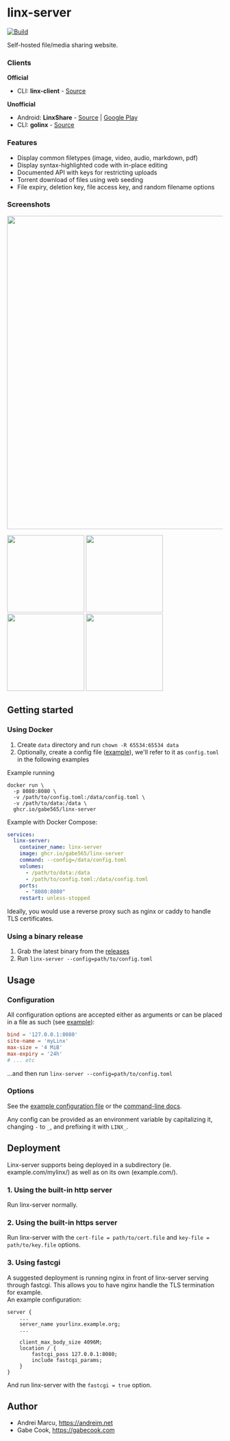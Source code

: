 # linx-server

[![Build](https://github.com/gabe565/linx-server/actions/workflows/build.yaml/badge.svg)](https://github.com/gabe565/linx-server/actions/workflows/build.yaml)

Self-hosted file/media sharing website.

### Clients
**Official**
- CLI: **linx-client** - [Source](https://github.com/andreimarcu/linx-client)

**Unofficial**
- Android: **LinxShare** - [Source](https://github.com/iksteen/LinxShare/) | [Google Play](https://play.google.com/store/apps/details?id=org.thegraveyard.linxshare)
- CLI: **golinx** - [Source](https://github.com/mutantmonkey/golinx)


### Features
- Display common filetypes (image, video, audio, markdown, pdf)  
- Display syntax-highlighted code with in-place editing
- Documented API with keys for restricting uploads
- Torrent download of files using web seeding
- File expiry, deletion key, file access key, and random filename options


### Screenshots
<img width="730" src="https://user-images.githubusercontent.com/4650950/76579039-03c82680-6488-11ea-8e23-4c927386fbd9.png" />

<img width="180" src="https://user-images.githubusercontent.com/4650950/76578903-771d6880-6487-11ea-8baf-a4a23fef4d26.png" /> <img width="180" src="https://user-images.githubusercontent.com/4650950/76578910-7be21c80-6487-11ea-9a0a-587d59bc5f80.png" /> <img width="180" src="https://user-images.githubusercontent.com/4650950/76578908-7b498600-6487-11ea-8994-ee7b6eb9cdb1.png" /> <img width="180" src="https://user-images.githubusercontent.com/4650950/76578907-7b498600-6487-11ea-8941-8f582bf87fb0.png" />


## Getting started

### Using Docker
1. Create `data` directory and run `chown -R 65534:65534 data`
2. Optionally, create a config file ([example](config_example.toml)), we'll refer to it as `config.toml` in the following examples

Example running
```shell
docker run \
  -p 8080:8080 \
  -v /path/to/config.toml:/data/config.toml \
  -v /path/to/data:/data \
  ghcr.io/gabe565/linx-server
```

Example with Docker Compose:
```yaml
services:
  linx-server:
    container_name: linx-server
    image: ghcr.io/gabe565/linx-server
    command: --config=/data/config.toml
    volumes:
      - /path/to/data:/data
      - /path/to/config.toml:/data/config.toml
    ports:
      - "8080:8080"
    restart: unless-stopped
```
Ideally, you would use a reverse proxy such as nginx or caddy to handle TLS certificates.

### Using a binary release

1. Grab the latest binary from the [releases](https://github.com/gabe565/linx-server/releases)
2. Run `linx-server --config=path/to/config.toml`


## Usage

### Configuration
All configuration options are accepted either as arguments or can be placed in a file as such (see [example](config_example.toml)):
```toml
bind = '127.0.0.1:8080'
site-name = 'myLinx'
max-size = '4 MiB'
max-expiry = '24h'
# ... etc
```
...and then run `linx-server --config=path/to/config.toml`

### Options
See the [example configuration file](config_example.toml) or the [command-line docs](docs/linx-server.md).

Any config can be provided as an environment variable by capitalizing it, changing `-` to `_`, and prefixing it with `LINX_`.

## Deployment
Linx-server supports being deployed in a subdirectory (ie. example.com/mylinx/) as well as on its own (example.com/).


### 1. Using the built-in http server
Run linx-server normally.

### 2. Using the built-in https server
Run linx-server with the `cert-file = path/to/cert.file` and `key-file = path/to/key.file` options.

### 3. Using fastcgi

A suggested deployment is running nginx in front of linx-server serving through fastcgi.
This allows you to have nginx handle the TLS termination for example.  
An example configuration:
```
server {
    ...
    server_name yourlinx.example.org;
    ...
    
    client_max_body_size 4096M;
    location / {
        fastcgi_pass 127.0.0.1:8080;
        include fastcgi_params;
    }
}
```
And run linx-server with the `fastcgi = true` option.

## Author
- Andrei Marcu, https://andreim.net
- Gabe Cook, https://gabecook.com

